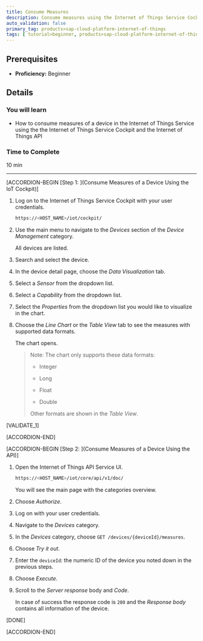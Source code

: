 ```yaml
---
title: Consume Measures
description: Consume measures using the Internet of Things Service Cockpit or the Internet of Things API Service.
auto_validation: false
primary_tag: products>sap-cloud-platform-internet-of-things
tags: [ tutorial>beginner, products>sap-cloud-platform-internet-of-things, topic>internet-of-things, topic>cloud ]
---
```


<!-- loioaac99adf868e47dc8b51b0203aa13b14 -->

## Prerequisites
 - **Proficiency:** Beginner

## Details
### You will learn
- How to consume measures of a device in the Internet of Things Service using the the Internet of Things Service Cockpit and the Internet of Things API

### Time to Complete
10 min

---

[ACCORDION-BEGIN [Step 1: ](Consume Measures of a Device Using the IoT Cockpit)]

1.  Log on to the Internet of Things Service Cockpit with your user credentials.

    ```bash
    https://<HOST_NAME>/iot/cockpit/
    ```

2.  Use the main menu to navigate to the *Devices* section of the *Device Management* category.

    All devices are listed.

3.  Search and select the device.

4.  In the device detail page, choose the *Data Visualization* tab.

5.  Select a *Sensor* from the dropdown list.

6.  Select a *Capability* from the dropdown list.

7.  Select the *Properties* from the dropdown list you would like to visualize in the chart.

8.  Choose the *Line Chart* or the *Table View* tab to see the measures with supported data formats.

    The chart opens.

    > Note:
    > The chart only supports these data formats:
    >
    > -   Integer
    >
    > -   Long
    >
    > -   Float
    >
    > -   Double
    >
    > Other formats are shown in the *Table View*.
    >
    >

[VALIDATE_1]

[ACCORDION-END]

[ACCORDION-BEGIN [Step 2: ](Consume Measures of a Device Using the API)]

1.  Open the Internet of Things API Service UI.

    ```bash
    https://<HOST_NAME>/iot/core/api/v1/doc/
    ```

    You will see the main page with the categories overview.

2.  Choose *Authorize*.

3.  Log on with your user credentials.

4.  Navigate to the *Devices* category.

5.  In the *Devices* category, choose `GET /devices/{deviceId}/measures`.

6.  Choose *Try it out*.

7. Enter the `deviceId`: the numeric ID of the device you noted down in the previous steps.

8. Choose *Execute*.

9. Scroll to the *Server response* body and *Code*.

    In case of success the response code is `200` and the *Response body* contains all information of the device.

[DONE]

[ACCORDION-END]
